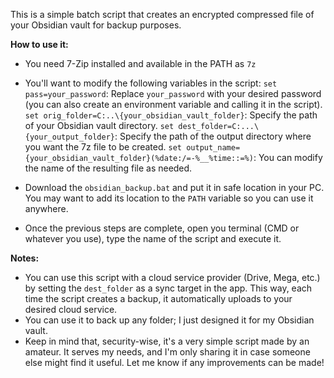 This is a simple batch script that creates an encrypted compressed file of your Obsidian vault for backup purposes.

**How to use it:**
- You need 7-Zip installed and available in the PATH as `7z`

- You'll want to modify the following variables in the script:
`set pass=your_password`: Replace `your_password` with your desired password (you can also create an environment variable and calling it in the script).
`set orig_folder=C:..\{your_obsidian_vault_folder}`: Specify the path of your Obsidian vault directory.
`set dest_folder=C:...\{your_output_folder}`: Specify the path of the output directory where you want the 7z file to be created.
`set output_name={your_obsidian_vault_folder}(%date:/=-%__%time::=%)`: You can modify the name of the resulting file as needed.

- Download the `obsidian_backup.bat` and put it in safe location in your PC. You may want to add its location to the `PATH` variable so you can use it anywhere.
- Once the previous steps are complete, open you terminal (CMD or whatever you use), type the name of the script and execute it.

**Notes:**
- You can use this script with a cloud service provider (Drive, Mega, etc.) by setting the  `dest_folder` as a sync target in the app. This way, each time the script creates a backup, it automatically uploads to your desired cloud service.
- You can use it to back up any folder; I just designed it for my Obsidian vault.
- Keep in mind that, security-wise, it's a very simple script made by an amateur. It serves my needs, and I'm only sharing it in case someone else might find it useful. Let me know if any improvements can be made!


